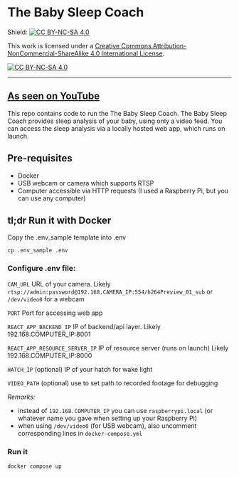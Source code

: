 # The Baby Sleep Coach

Shield: [![CC BY-NC-SA 4.0][cc-by-nc-sa-shield]][cc-by-nc-sa]

This work is licensed under a
[Creative Commons Attribution-NonCommercial-ShareAlike 4.0 International License][cc-by-nc-sa].

[![CC BY-NC-SA 4.0][cc-by-nc-sa-image]][cc-by-nc-sa]

[cc-by-nc-sa]: http://creativecommons.org/licenses/by-nc-sa/4.0/
[cc-by-nc-sa-image]: https://licensebuttons.net/l/by-nc-sa/4.0/88x31.png
[cc-by-nc-sa-shield]: https://img.shields.io/badge/License-CC%20BY--NC--SA%204.0-lightgrey.svg

---
## [As seen on YouTube](https://www.youtube.com/channel/UCzxiOKO3vX1ER_U3Z_eY_yw)

This repo contains code to run the The Baby Sleep Coach. The Baby Sleep Coach provides sleep analysis of your baby, using only a video feed. You can access the sleep analysis via a locally hosted web app, which runs on launch.

## Pre-requisites

- Docker
- USB webcam or camera which supports RTSP
- Computer accessible via HTTP requests (I used a Raspberry Pi, but you can use any computer)

## tl;dr Run it with Docker

Copy the .env_sample template into .env

```cp .env_sample .env```

### Configure .env file:

`CAM_URL` URL of your camera. Likely `rtsp://admin:password@192.168.CAMERA_IP:554/h264Preview_01_sub` or `/dev/video0` for a webcam

`PORT` Port for accessing web app

`REACT_APP_BACKEND_IP` IP of backend/api layer. Likely 192.168.COMPUTER_IP:8001

`REACT_APP_RESOURCE_SERVER_IP` IP of resource server (runs on launch) Likely 192.168.COMPUTER_IP:8000

`HATCH_IP` (optional) IP of your hatch for wake light

`VIDEO_PATH` (optional) use to set path to recorded footage for debugging

*Remarks:* 
- instead of `192.168.COMPUTER_IP` you can use `raspberrypi.local` (or whatever name you gave when setting up your Raspberry Pi)
- when using `/dev/video0` (for USB webcam), also uncomment corresponding lines in `docker-compose.yml`

### Run it
`docker compose up`
